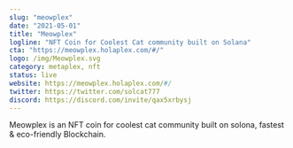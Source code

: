 ```yaml
---
slug: "meowplex"
date: "2021-05-01"
title: "Meowplex"
logline: "NFT Coin for Coolest Cat community built on Solana"
cta: "https://meowplex.holaplex.com/#/"
logo: /img/Meowplex.svg
category: metaplex, nft
status: live
website: https://meowplex.holaplex.com/#/
twitter: https://twitter.com/solcat777
discord: https://discord.com/invite/qax5xrbysj
---
```

Meowplex is an NFT coin for coolest cat community built on solona, fastest & eco-friendly Blockchain.